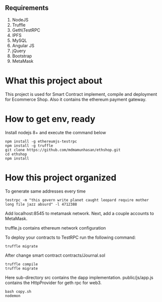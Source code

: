 ## Requirements

1. NodeJS
2. Truffle
3. Geth\TestRPC
4. IPFS
5. MySQL
6. Angular JS
7. jQuery
8. Bootstrap
9. MetaMask

# What this project about
    
This project is used for Smart Contract implement, compile and deployment for Ecommerce Shop. Also it contains the ethereum payment gateway.
  
# How to get env, ready

Install nodejs 8+ and execute the command below
    
    npm install -g ethereumjs-testrpc
    npm install -g truffle
    git clone https://github.com/mdmamunhasan/ethshop.git
    cd ethshop
    npm install
  
# How this project organized

To generate same addresses every time

    testrpc -m "this govern write planet caught leopard require mother long file jazz absurd" -l 4712388
    
Add localhost:8545 to metamask network. Next, add a couple accounts to MetaMask. 

truffle.js contains ethereum network configuration 
    
To deploy your contracts to TestRPC run the following command:

    truffle migrate
    
After change smart contract contracts/Journal.sol

    truffle compile
    truffle migrate
    
Here sub-directory src contains the dapp implementation. 
public/js/app.js contains the HttpProvider for geth rpc for web3.

    bash copy.sh
    nodemon